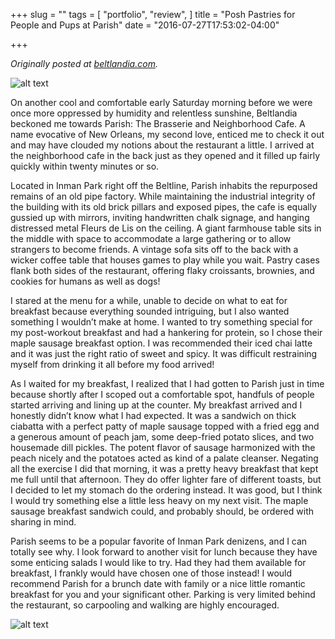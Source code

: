 +++
slug = ""
tags = [
  "portfolio",
  "review",
]
title = "Posh Pastries for People and Pups at Parish"
date = "2016-07-27T17:53:02-04:00"

+++

<i>Originally posted at <a href="http://beltlandia.com/posh-pastries-for-people-and-pups-at-parish/">beltlandia.com</a>.</i>

![alt text](/images/parish-1.jpg "Parish Exterior")

On another cool and comfortable early Saturday morning before we were once more oppressed by humidity and relentless sunshine, Beltlandia beckoned me towards Parish: The Brasserie and Neighborhood Cafe. A name evocative of New Orleans, my second love, enticed me to check it out and may have clouded my notions about the restaurant a little. I arrived at the neighborhood cafe in the back just as they opened and it filled up fairly quickly within twenty minutes or so.

Located in Inman Park right off the Beltline, Parish inhabits the repurposed remains of an old pipe factory. While maintaining the industrial integrity of the building with its old brick pillars and exposed pipes, the cafe is equally gussied up with mirrors, inviting handwritten chalk signage, and hanging distressed metal Fleurs de Lis on the ceiling. A giant farmhouse table sits in the middle with space to accommodate a large gathering or to allow strangers to become friends. A vintage sofa sits off to the back with a wicker coffee table that houses games to play while you wait.  Pastry cases flank both sides of the restaurant, offering flaky croissants, brownies, and cookies for humans as well as dogs!

I stared at the menu for a while, unable to decide on what to eat for breakfast because everything sounded intriguing, but I also wanted something I wouldn’t make at home. I wanted to try something special for my post-workout breakfast and had a hankering for protein, so I chose their maple sausage breakfast option. I was recommended their iced chai latte and it was just the right ratio of sweet and spicy. It was difficult restraining myself from drinking it all before my food arrived!

As I waited for my breakfast, I realized that I had gotten to Parish just in time because shortly after I scoped out a comfortable spot, handfuls of people started arriving and lining up at the counter. My breakfast arrived and I honestly didn’t know what I had expected. It was a sandwich on thick ciabatta with a perfect patty of maple sausage topped with a fried egg and a generous amount of peach jam, some deep-fried potato slices, and two housemade dill pickles. The potent flavor of sausage harmonized with the peach nicely and the potatoes acted as kind of a palate cleanser. Negating all the exercise I did that morning, it was a pretty heavy breakfast that kept me full until that afternoon. They do offer lighter fare of different toasts, but I decided to let my stomach do the ordering instead. It was good, but I think I would try something else a little less heavy on my next visit. The maple sausage breakfast sandwich could, and probably should, be ordered with sharing in mind.  

Parish seems to be a popular favorite of Inman Park denizens, and I can totally see why. I look forward to another visit for lunch because they have some enticing salads I would like to try. Had they had them available for breakfast, I frankly would have chosen one of those instead! I would recommend Parish for a brunch date with family or a nice little romantic breakfast for you and your significant other. Parking is very limited behind the restaurant, so carpooling and walking are highly encouraged.

![alt text](/images/parish-2.jpg "Parish Interior")
